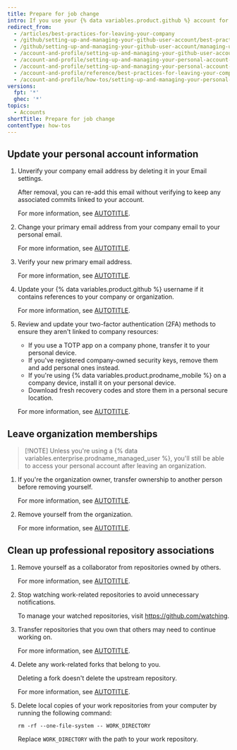 ```yaml
---
title: Prepare for job change
intro: If you use your {% data variables.product.github %} account for both personal and work purposes, there are steps to follow when you leave your company or organization.
redirect_from:
  - /articles/best-practices-for-leaving-your-company
  - /github/setting-up-and-managing-your-github-user-account/best-practices-for-leaving-your-company
  - /github/setting-up-and-managing-your-github-user-account/managing-user-account-settings/best-practices-for-leaving-your-company
  - /account-and-profile/setting-up-and-managing-your-github-user-account/managing-user-account-settings/best-practices-for-leaving-your-company
  - /account-and-profile/setting-up-and-managing-your-personal-account-on-github/managing-personal-account-settings/best-practices-for-leaving-your-company
  - /account-and-profile/setting-up-and-managing-your-personal-account-on-github/managing-your-personal-account/best-practices-for-leaving-your-company
  - /account-and-profile/reference/best-practices-for-leaving-your-company
  - /account-and-profile/how-tos/setting-up-and-managing-your-personal-account-on-github/managing-user-account-settings/prepare-for-job-change
versions:
  fpt: '*'
  ghec: '*'
topics:
  - Accounts
shortTitle: Prepare for job change
contentType: how-tos
---
```


## Update your personal account information

1. Unverify your company email address by deleting it in your Email settings.
  
   After removal, you can re-add this email without verifying to keep any associated commits linked to your account.
  
   For more information, see [AUTOTITLE](/account-and-profile/setting-up-and-managing-your-personal-account-on-github/managing-email-preferences/changing-your-primary-email-address).

1. Change your primary email address from your company email to your personal email.
  
   For more information, see [AUTOTITLE](/account-and-profile/setting-up-and-managing-your-personal-account-on-github/managing-email-preferences/changing-your-primary-email-address).

1. Verify your new primary email address.
  
   For more information, see [AUTOTITLE](/account-and-profile/setting-up-and-managing-your-personal-account-on-github/managing-email-preferences/verifying-your-email-address).

1. Update your {% data variables.product.github %} username if it contains references to your company or organization.
  
   For more information, see [AUTOTITLE](/account-and-profile/setting-up-and-managing-your-personal-account-on-github/managing-user-account-settings/changing-your-github-username).

1. Review and update your two-factor authentication (2FA) methods to ensure they aren't linked to company resources:

   * If you use a TOTP app on a company phone, transfer it to your personal device.
   * If you've registered company-owned security keys, remove them and add personal ones instead.
   * If you're using {% data variables.product.prodname_mobile %} on a company device, install it on your personal device.
   * Download fresh recovery codes and store them in a personal secure location.

   For more information, see [AUTOTITLE](/authentication/securing-your-account-with-two-factor-authentication-2fa/configuring-two-factor-authentication).

## Leave organization memberships

> [!NOTE] Unless you're using a {% data variables.enterprise.prodname_managed_user %}, you'll still be able to access your personal account after leaving an organization.

1. If you're the organization owner, transfer ownership to another person before removing yourself.
  
   For more information, see [AUTOTITLE](/organizations/managing-organization-settings/transferring-organization-ownership).

1. Remove yourself from the organization.
  
   For more information, see [AUTOTITLE](/account-and-profile/setting-up-and-managing-your-personal-account-on-github/managing-your-membership-in-organizations/removing-yourself-from-an-organization).

## Clean up professional repository associations

1. Remove yourself as a collaborator from repositories owned by others.
  
   For more information, see [AUTOTITLE](/account-and-profile/setting-up-and-managing-your-personal-account-on-github/managing-access-to-your-personal-repositories/removing-yourself-from-a-collaborators-repository).

1. Stop watching work-related repositories to avoid unnecessary notifications.
  
   To manage your watched repositories, visit https://github.com/watching.

1. Transfer repositories that you own that others may need to continue working on.
  
   For more information, see [AUTOTITLE](/repositories/creating-and-managing-repositories/transferring-a-repository).

1. Delete any work-related forks that belong to you.
  
   Deleting a fork doesn't delete the upstream repository.
  
   For more information, see [AUTOTITLE](/repositories/creating-and-managing-repositories/deleting-a-repository).

1. Delete local copies of your work repositories from your computer by running the following command:

   ```shell
   rm -rf --one-file-system -- WORK_DIRECTORY
   ```
  
   Replace `WORK_DIRECTORY` with the path to your work repository.
